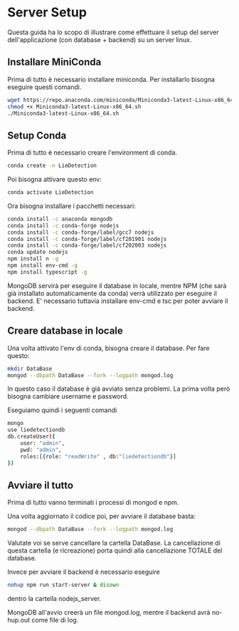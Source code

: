 # Server Setup 
Questa guida ha lo scopo di illustrare come effettuare il setup del server dell'applicazione (con database + backend) su un server linux.

## Installare MiniConda
Prima di tutto è necessario installare miniconda. Per installarlo bisogna eseguire questi comandi.

```bash
wget https://repo.anaconda.com/miniconda/Miniconda3-latest-Linux-x86_64.sh
chmod +x Miniconda3-latest-Linux-x86_64.sh
./Miniconda3-latest-Linux-x86_64.sh
```

## Setup Conda
Prima di tutto è necessario creare l'environment di conda.

```bash
conda create -n LieDetection
```

Poi bisogna attivare questo env:

```bash
conda activate LieDetection
```

Ora bisogna installare i pacchetti necessari:

```bash
conda install -c anaconda mongodb
conda install -c conda-forge nodejs
conda install -c conda-forge/label/gcc7 nodejs
conda install -c conda-forge/label/cf201901 nodejs
conda install -c conda-forge/label/cf202003 nodejs
conda update nodejs
npm install n -g
npm install env-cmd -g
npm install typescript -g
```

MongoDB servirà per eseguire il database in locale, mentre NPM (che sarà già installato automaticamente da conda) verrà utilizzato per eseguire il backend. E' necessario tuttavia installare env-cmd e tsc per poter avviare il backend.

## Creare database in locale
Una volta attivato l'env di conda, bisogna creare il database. Per fare questo:

```bash
mkdir DataBase
mongod --dbpath DataBase --fork --logpath mongod.log
```

In questo caso il database è già avviato senza problemi. La prima volta però bisogna cambiare username e password.

Eseguiamo quindi i seguenti comandi

```bash
mongo
use liedetectiondb
db.createUser({	
    user: "admin",
	pwd: "admin",
	roles:[{role: "readWrite" , db:"liedetectiondb"}]
})
```

## Avviare il tutto
Prima di tutto vanno terminati i processi di mongod e npm.

Una volta aggiornato il codice poi, per avviare il database basta:

```bash
mongod --dbpath DataBase --fork --logpath mongod.log
```

Valutate voi se serve cancellare la cartella DataBase. La cancellazione di questa cartella (e ricreazione) porta quindi alla cancellazione TOTALE del database.

Invece per avviare il backend è necessario eseguire

```bash
nohup npm run start-server & disown
```

dentro la cartella nodejs_server.

MongoDB all'avvio creerà un file mongod.log, mentre il backend avrà no-hup.out come file di log.